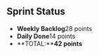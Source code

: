 ## Sprint Status
-   **Weekly Backlog**28 points
-   **Daily Done**14 points
-   **TOTAL:****42 points**